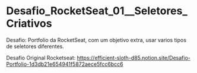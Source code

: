 # Desafio_RocketSeat_01__Seletores_Criativos
 Desafio: Portfolio da RocketSeat, com um objetivo extra, usar varios tipos de seletores diferentes.
 
Desafio Original Rocketseat:
 https://efficient-sloth-d85.notion.site/Desafio-Portfolio-1d3db21e654941f5872aece5fcc6bcc6
